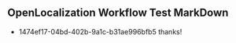 ## OpenLocalization Workflow Test MarkDown
* 1474ef17-04bd-402b-9a1c-b31ae996bfb5 thanks!

<!--HONumber=Aug16_HO4-->


